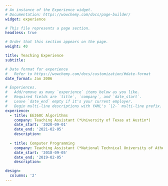 ```yaml
---
# An instance of the Experience widget.
# Documentation: https://wowchemy.com/docs/page-builder/
widget: experience

# This file represents a page section.
headless: true

# Order that this section appears on the page.
weight: 40

title: Teaching Experience
subtitle:

# Date format for experience
#   Refer to https://wowchemy.com/docs/customization/#date-format
date_format: Jan 2006

# Experiences.
#   Add/remove as many `experience` items below as you like.
#   Required fields are `title`, `company`, and `date_start`.
#   Leave `date_end` empty if it's your current employer.
#   Begin multi-line descriptions with YAML's `|2-` multi-line prefix.
experience:
  - title: EE360C Algorithms
    company: Teaching Assistant (*University of Texas at Austin*) 
    date_start: '2020-09-01'
    date_end: '2021-02-05'
    description: 
    
  - title: Computer Programming
    company: Teaching Assistant (*National Technical University of Athens*)
    date_start: '2018-09-05'
    date_end: '2019-02-05'
    description: 

design:
  columns: '2'
---
```


